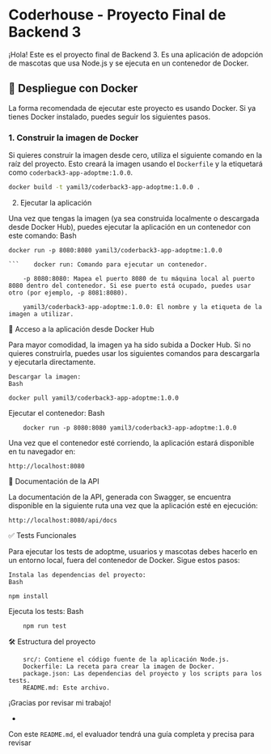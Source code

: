 # Coderhouse - Proyecto Final de Backend 3

¡Hola! Este es el proyecto final de Backend 3. Es una aplicación de adopción de mascotas que usa Node.js y se ejecuta en un contenedor de Docker.

## 🚀 Despliegue con Docker

La forma recomendada de ejecutar este proyecto es usando Docker. Si ya tienes Docker instalado, puedes seguir los siguientes pasos.

### 1. Construir la imagen de Docker

Si quieres construir la imagen desde cero, utiliza el siguiente comando en la raíz del proyecto. Esto creará la imagen usando el `Dockerfile` y la etiquetará como `coderback3-app-adoptme:1.0.0`.

```bash
docker build -t yamil3/coderback3-app-adoptme:1.0.0 .
```
2. Ejecutar la aplicación

Una vez que tengas la imagen (ya sea construida localmente o descargada desde Docker Hub), puedes ejecutar la aplicación en un contenedor con este comando:
Bash
```
docker run -p 8080:8080 yamil3/coderback3-app-adoptme:1.0.0

```    docker run: Comando para ejecutar un contenedor.

    -p 8080:8080: Mapea el puerto 8080 de tu máquina local al puerto 8080 dentro del contenedor. Si ese puerto está ocupado, puedes usar otro (por ejemplo, -p 8081:8080).

    yamil3/coderback3-app-adoptme:1.0.0: El nombre y la etiqueta de la imagen a utilizar.

```
🐳 Acceso a la aplicación desde Docker Hub

Para mayor comodidad, la imagen ya ha sido subida a Docker Hub. Si no quieres construirla, puedes usar los siguientes comandos para descargarla y ejecutarla directamente.

    Descargar la imagen:
    Bash
```
docker pull yamil3/coderback3-app-adoptme:1.0.0
```
Ejecutar el contenedor:
Bash
```
    docker run -p 8080:8080 yamil3/coderback3-app-adoptme:1.0.0
```
Una vez que el contenedor esté corriendo, la aplicación estará disponible en tu navegador en:
```
http://localhost:8080
```
📄 Documentación de la API

La documentación de la API, generada con Swagger, se encuentra disponible en la siguiente ruta una vez que la aplicación esté en ejecución:
```
http://localhost:8080/api/docs
```
✅ Tests Funcionales

Para ejecutar los tests de adoptme, usuarios y mascotas debes hacerlo en un entorno local, fuera del contenedor de Docker. Sigue estos pasos:

    Instala las dependencias del proyecto:
    Bash

```
npm install
```
Ejecuta los tests:
Bash
```
    npm run test
```
🛠️ Estructura del proyecto
```
    src/: Contiene el código fuente de la aplicación Node.js.
    Dockerfile: La receta para crear la imagen de Docker.
    package.json: Las dependencias del proyecto y los scripts para los tests.
    README.md: Este archivo.
```

¡Gracias por revisar mi trabajo!


-
Con este `README.md`, el evaluador tendrá una guía completa y precisa para revisar 
